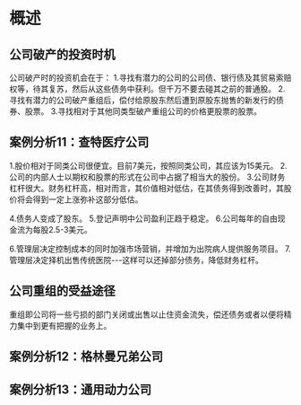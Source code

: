 # 概述
## 公司破产的投资时机
公司破产时的投资机会在于：
1.寻找有潜力的公司的公司债、银行债及其贸易索赔权等，待其复苏，然后从这些债务中获利。但千万不要去碰其之前的普通股。
2.寻找有潜力的公司破产重组后，偿付给原股东然后遭到原股东抛售的新发行的债券、股票。
3.寻找相对于其他同类型破产重组公司的价格更股票的股票。

## 案例分析11：查特医疗公司
1.股价相对于同类公司很便宜。目前7美元，按照同类公司，其应该为15美元。
2.公司的内部人士以期权和股票的形式在公司中占据了相当大的股份。
3.公司财务杠杆很大。财务杠杆高，相对而言，其价值相对低估，在其债务得到改善时，其股价将会得到一定上涨弥补这部分低估。

4.债务人变成了股东。
5.登记声明中公司盈利正趋于稳定。
6.公司每年的自由现金流为每股2.5-3美元。

6.管理层决定控制成本的同时加强市场营销，并增加为出院病人提供服务项目。
7.管理层决定择机出售传统医院---这样可以还掉部分债务，降低财务杠杆。


## 公司重组的受益途径
重组即公司将一些亏损的部门关闭或出售以止住资金流失，偿还债务或者以便将精力集中到更有把握的业务上。

## 案例分析12：格林曼兄弟公司

## 案例分析13：通用动力公司